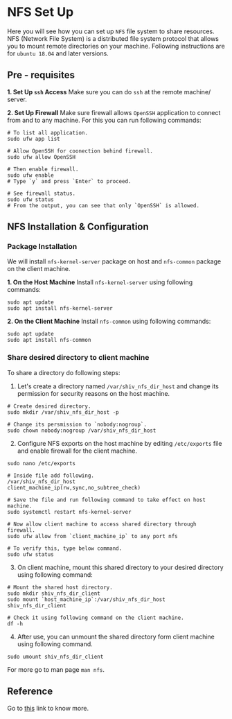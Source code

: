 # NFS Set Up

Here you will see how you can set up `NFS` file system to share resources. NFS
(Network File System) is a distributed file system protocol that allows you to
mount remote directories on your machine. Following instructions are for
`ubuntu 18.04` and later versions.

## Pre - requisites

**1. Set Up `ssh` Access**
Make sure you can do `ssh` at the remote machine/ server.

**2. Set Up Firewall**
Make sure firewall allows `OpenSSH` application to connect from and to any
machine. For this you can run following commands:
```
# To list all application.
sudo ufw app list

# Allow OpenSSH for coonection behind firewall.
sudo ufw allow OpenSSH

# Then enable firewall.
sudo ufw enable
# Type `y` and press `Enter` to proceed.

# See firewall status.
sudo ufw status
# From the output, you can see that only `OpenSSH` is allowed.

```

## NFS Installation & Configuration

### Package Installation

We will install `nfs-kernel-server` package on host and `nfs-common` package on
the client machine.

**1. On the Host Machine**
Install `nfs-kernel-server` using following commands:
```
sudo apt update
sudo apt install nfs-kernel-server
```

**2. On the Client Machine**
Install `nfs-common` using following commands:
```
sudo apt update
sudo apt install nfs-common
```

### Share desired directory to client machine

To share a directory do following steps:

1. Let's create a directory named `/var/shiv_nfs_dir_host` and change its
permission for security reasons on the host machine.
```
# Create desired directory.
sudo mkdir /var/shiv_nfs_dir_host -p

# Change its persmission to `nobody:nogroup`.
sudo chown nobody:nogroup /var/shiv_nfs_dir_host
```

2. Configure NFS exports on the host machine by editing `/etc/exports` file and
enable firewall for the client machine.
```
sudo nano /etc/exports

# Inside file add following.
/var/shiv_nfs_dir_host		client_machine_ip(rw,sync,no_subtree_check)

# Save the file and run following command to take effect on host machine.
sudo systemctl restart nfs-kernel-server

# Now allow client machine to access shared directory through firewall.
sudo ufw allow from `client_machine_ip` to any port nfs

# To verify this, type below command.
sudo ufw status
```

3. On client machine, mount this shared directory to your desired directory
using following command:
```
# Mount the shared host directory.
sudo mkdir shiv_nfs_dir_client
sudo mount `host_machine_ip`:/var/shiv_nfs_dir_host shiv_nfs_dir_client

# Check it using following command on the client machine.
df -h
```

4. After use, you can unmount the shared directory form client machine using
following command.
```
sudo umount shiv_nfs_dir_client
```

For more go to man page `man nfs`.

## Reference

Go to [this](https://www.digitalocean.com/community/tutorials/how-to-set-up-an-nfs-mount-on-ubuntu-18-04)
link to know more.